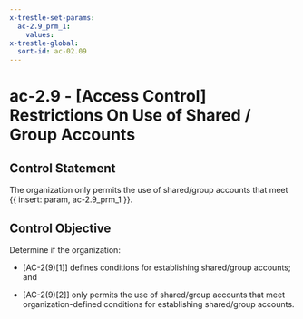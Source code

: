 ```yaml
---
x-trestle-set-params:
  ac-2.9_prm_1:
    values:
x-trestle-global:
  sort-id: ac-02.09
---
```


# ac-2.9 - \[Access Control\] Restrictions On Use of Shared / Group Accounts

## Control Statement

The organization only permits the use of shared/group accounts that meet {{ insert: param, ac-2.9_prm_1 }}.

## Control Objective

Determine if the organization:

- \[AC-2(9)[1]\] defines conditions for establishing shared/group accounts; and

- \[AC-2(9)[2]\] only permits the use of shared/group accounts that meet organization-defined conditions for establishing shared/group accounts.
